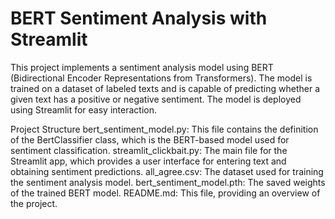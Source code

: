 # BERT Sentiment Analysis with Streamlit

This project implements a sentiment analysis model using BERT (Bidirectional Encoder Representations from Transformers). The model is trained on a dataset of labeled texts and is capable of predicting whether a given text has a positive or negative sentiment. The model is deployed using Streamlit for easy interaction.

Project Structure
bert_sentiment_model.py: This file contains the definition of the BertClassifier class, which is the BERT-based model used for sentiment classification.
streamlit_clickbait.py: The main file for the Streamlit app, which provides a user interface for entering text and obtaining sentiment predictions.
all_agree.csv: The dataset used for training the sentiment analysis model.
bert_sentiment_model.pth: The saved weights of the trained BERT model.
README.md: This file, providing an overview of the project.
